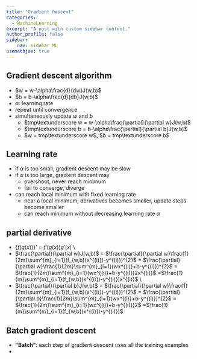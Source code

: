 ```yaml
---
title: "Gradient Descent"
categories:
  - MachineLearning 
excerpt: "A post with custom sidebar content."
author_profile: false
sidebar:
    nav: sidebar_ML
usemathjax: true
---
```


## Gradient descent algorithm
- $w = w-\alpha\frac{d}{dw}J(w,b)$
- $b = b-\alpha\frac{d}{db}J(w,b)$
- $\alpha$: learning rate
- repeat until convergence
- simultaneously update $w$ and $b$
	- $tmp\textunderscore w = w-\alpha\frac{\partial}{\partial w}J(w,b)$
	- $tmp\textunderscore b = b-\alpha\frac{\partial}{\partial b}J(w,b)$
	- $w = tmp\textunderscore w$, $b = tmp\textunderscore b$

## Learning rate
- if $\alpha$ is too small, gradient descent may be slow
- if $\alpha$ is too large, gradient descent may
	- overshoot, never reach minimum
	- fail to converge, diverge
- can reach local minimum with fixed learning rate
	- near a local minimum, derivatives becomes smaller, update steps become smaller
	- can reach minimum without decreasing learning rate $\alpha$

## partial derivative
- {$f(g(x))$}' = $f'(g(x))g'(x)$ \
- $\frac{\partial}{\partial w}J(w,b)$ = $\frac{\partial}{\partial w}\frac{1}{2m}\sum^{m}_{i=1}(f_{w,b}(x^{(i)})-y^{(i)})^{2}$ = $\frac{\partial}{\partial w}\frac{1}{2m}\sum^{m}_{i=1}(wx^{(i)}+b-y^{(i)})^{2}$ = $\frac{1}{2m}\sum^{m}_{i=1}(wx^{(i)}+b-y^{(i)})2x^{(i)}$ =$\frac{1}{m}\sum^{m}_{i=1}(f_{w,b}(x^{(i)})-y^{(i)})x^{(i)}$ \
- $\frac{\partial}{\partial b}J(w,b)$ = $\frac{\partial}{\partial w}\frac{1}{2m}\sum^{m}_{i=1}(f_{w,b}(x^{(i)})-y^{(i)})^{2}$ = $\frac{\partial}{\partial b}\frac{1}{2m}\sum^{m}_{i=1}(wx^{(i)}+b-y^{(i)})^{2}$ = $\frac{1}{2m}\sum^{m}_{i=1}(wx^{(i)}+b-y^{(i)})2$ =$\frac{1}{m}\sum^{m}_{i=1}(f_{w,b}(x^{(i)})-y^{(i)})$

## Batch gradient descent
- **"Batch"**: each step of gradient descent uses all the training examples
- 
